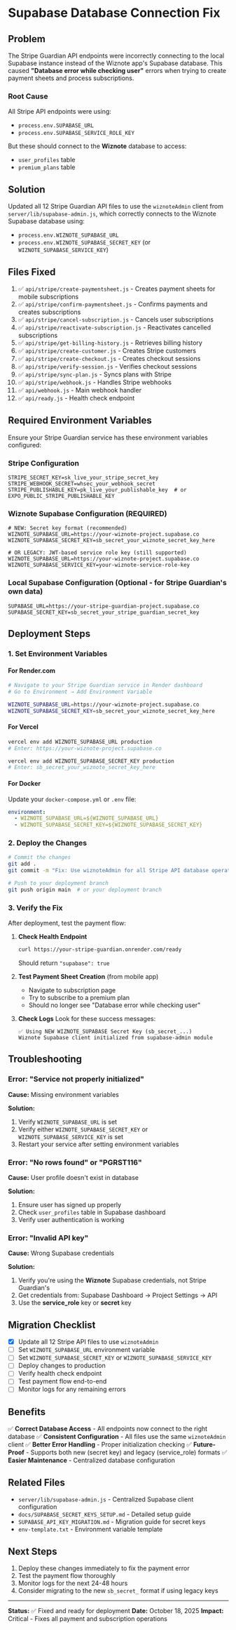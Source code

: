 # Supabase Database Connection Fix

## Problem

The Stripe Guardian API endpoints were incorrectly connecting to the local Supabase instance instead of the Wiznote app's Supabase database. This caused **"Database error while checking user"** errors when trying to create payment sheets and process subscriptions.

### Root Cause

All Stripe API endpoints were using:
- `process.env.SUPABASE_URL` 
- `process.env.SUPABASE_SERVICE_ROLE_KEY`

But these should connect to the **Wiznote** database to access:
- `user_profiles` table
- `premium_plans` table

## Solution

Updated all 12 Stripe Guardian API files to use the `wiznoteAdmin` client from `server/lib/supabase-admin.js`, which correctly connects to the Wiznote Supabase database using:
- `process.env.WIZNOTE_SUPABASE_URL`
- `process.env.WIZNOTE_SUPABASE_SECRET_KEY` (or `WIZNOTE_SUPABASE_SERVICE_KEY`)

## Files Fixed

1. ✅ `api/stripe/create-paymentsheet.js` - Creates payment sheets for mobile subscriptions
2. ✅ `api/stripe/confirm-paymentsheet.js` - Confirms payments and creates subscriptions
3. ✅ `api/stripe/cancel-subscription.js` - Cancels user subscriptions
4. ✅ `api/stripe/reactivate-subscription.js` - Reactivates cancelled subscriptions
5. ✅ `api/stripe/get-billing-history.js` - Retrieves billing history
6. ✅ `api/stripe/create-customer.js` - Creates Stripe customers
7. ✅ `api/stripe/create-checkout.js` - Creates checkout sessions
8. ✅ `api/stripe/verify-session.js` - Verifies checkout sessions
9. ✅ `api/stripe/sync-plan.js` - Syncs plans with Stripe
10. ✅ `api/stripe/webhook.js` - Handles Stripe webhooks
11. ✅ `api/webhook.js` - Main webhook handler
12. ✅ `api/ready.js` - Health check endpoint

## Required Environment Variables

Ensure your Stripe Guardian service has these environment variables configured:

### Stripe Configuration
```env
STRIPE_SECRET_KEY=sk_live_your_stripe_secret_key
STRIPE_WEBHOOK_SECRET=whsec_your_webhook_secret
STRIPE_PUBLISHABLE_KEY=pk_live_your_publishable_key  # or EXPO_PUBLIC_STRIPE_PUBLISHABLE_KEY
```

### Wiznote Supabase Configuration (REQUIRED)
```env
# NEW: Secret key format (recommended)
WIZNOTE_SUPABASE_URL=https://your-wiznote-project.supabase.co
WIZNOTE_SUPABASE_SECRET_KEY=sb_secret_your_wiznote_secret_key_here

# OR LEGACY: JWT-based service role key (still supported)
WIZNOTE_SUPABASE_URL=https://your-wiznote-project.supabase.co
WIZNOTE_SUPABASE_SERVICE_KEY=your-wiznote-service-role-key
```

### Local Supabase Configuration (Optional - for Stripe Guardian's own data)
```env
SUPABASE_URL=https://your-stripe-guardian-project.supabase.co
SUPABASE_SECRET_KEY=sb_secret_your_stripe_guardian_secret_key
```

## Deployment Steps

### 1. Set Environment Variables

#### For Render.com
```bash
# Navigate to your Stripe Guardian service in Render dashboard
# Go to Environment → Add Environment Variable

WIZNOTE_SUPABASE_URL=https://your-wiznote-project.supabase.co
WIZNOTE_SUPABASE_SECRET_KEY=sb_secret_your_wiznote_secret_key_here
```

#### For Vercel
```bash
vercel env add WIZNOTE_SUPABASE_URL production
# Enter: https://your-wiznote-project.supabase.co

vercel env add WIZNOTE_SUPABASE_SECRET_KEY production
# Enter: sb_secret_your_wiznote_secret_key_here
```

#### For Docker
Update your `docker-compose.yml` or `.env` file:
```yaml
environment:
  - WIZNOTE_SUPABASE_URL=${WIZNOTE_SUPABASE_URL}
  - WIZNOTE_SUPABASE_SECRET_KEY=${WIZNOTE_SUPABASE_SECRET_KEY}
```

### 2. Deploy the Changes

```bash
# Commit the changes
git add .
git commit -m "Fix: Use wiznoteAdmin for all Stripe API database operations"

# Push to your deployment branch
git push origin main  # or your deployment branch
```

### 3. Verify the Fix

After deployment, test the payment flow:

1. **Check Health Endpoint**
   ```bash
   curl https://your-stripe-guardian.onrender.com/ready
   ```
   Should return `"supabase": true`

2. **Test Payment Sheet Creation** (from mobile app)
   - Navigate to subscription page
   - Try to subscribe to a premium plan
   - Should no longer see "Database error while checking user"

3. **Check Logs**
   Look for these success messages:
   ```
   ✅ Using NEW WIZNOTE_SUPABASE Secret Key (sb_secret_...)
   Wiznote Supabase client initialized from supabase-admin module
   ```

## Troubleshooting

### Error: "Service not properly initialized"
**Cause:** Missing environment variables

**Solution:**
1. Verify `WIZNOTE_SUPABASE_URL` is set
2. Verify either `WIZNOTE_SUPABASE_SECRET_KEY` or `WIZNOTE_SUPABASE_SERVICE_KEY` is set
3. Restart your service after setting environment variables

### Error: "No rows found" or "PGRST116"
**Cause:** User profile doesn't exist in database

**Solution:**
1. Ensure user has signed up properly
2. Check `user_profiles` table in Supabase dashboard
3. Verify user authentication is working

### Error: "Invalid API key"
**Cause:** Wrong Supabase credentials

**Solution:**
1. Verify you're using the **Wiznote** Supabase credentials, not Stripe Guardian's
2. Get credentials from: Supabase Dashboard → Project Settings → API
3. Use the **service_role** key or **secret** key

## Migration Checklist

- [x] Update all 12 Stripe API files to use `wiznoteAdmin`
- [ ] Set `WIZNOTE_SUPABASE_URL` environment variable
- [ ] Set `WIZNOTE_SUPABASE_SECRET_KEY` or `WIZNOTE_SUPABASE_SERVICE_KEY`
- [ ] Deploy changes to production
- [ ] Verify health check endpoint
- [ ] Test payment flow end-to-end
- [ ] Monitor logs for any remaining errors

## Benefits

✅ **Correct Database Access** - All endpoints now connect to the right database
✅ **Consistent Configuration** - All files use the same `wiznoteAdmin` client
✅ **Better Error Handling** - Proper initialization checking
✅ **Future-Proof** - Supports both new (secret key) and legacy (service_role) formats
✅ **Easier Maintenance** - Centralized database configuration

## Related Files

- `server/lib/supabase-admin.js` - Centralized Supabase client configuration
- `docs/SUPABASE_SECRET_KEYS_SETUP.md` - Detailed setup guide
- `SUPABASE_API_KEY_MIGRATION.md` - Migration guide for secret keys
- `env-template.txt` - Environment variable template

## Next Steps

1. Deploy these changes immediately to fix the payment error
2. Test the payment flow thoroughly
3. Monitor logs for the next 24-48 hours
4. Consider migrating to the new `sb_secret_` format if using legacy keys

---

**Status:** ✅ Fixed and ready for deployment
**Date:** October 18, 2025
**Impact:** Critical - Fixes all payment and subscription operations

